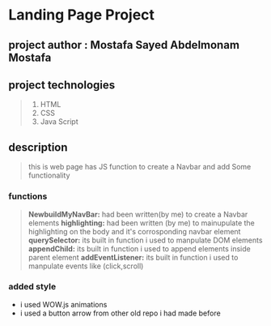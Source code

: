 # Landing Page Project

## project author : Mostafa Sayed Abdelmonam Mostafa

## project technologies

> 1. HTML
> 2. CSS
> 3. Java Script

## description

> this is web page has JS function to create a Navbar and add Some functionality

### functions

> **NewbuildMyNavBar:** had been written(by me) to create a Navbar elements
> **highlighting:** had been written (by me) to mainupulate the highlighting on the body and it's corrosponding navbar element
> **querySelector:** its built in function i used to manpulate DOM elements
> **appendChild:** its built in function i used to append elements inside parent element
> **addEventListener:** its built in function i used to manpulate events like (click,scroll)

### added style

- i used WOW.js animations
- i used a button arrow from other old repo i had made before
